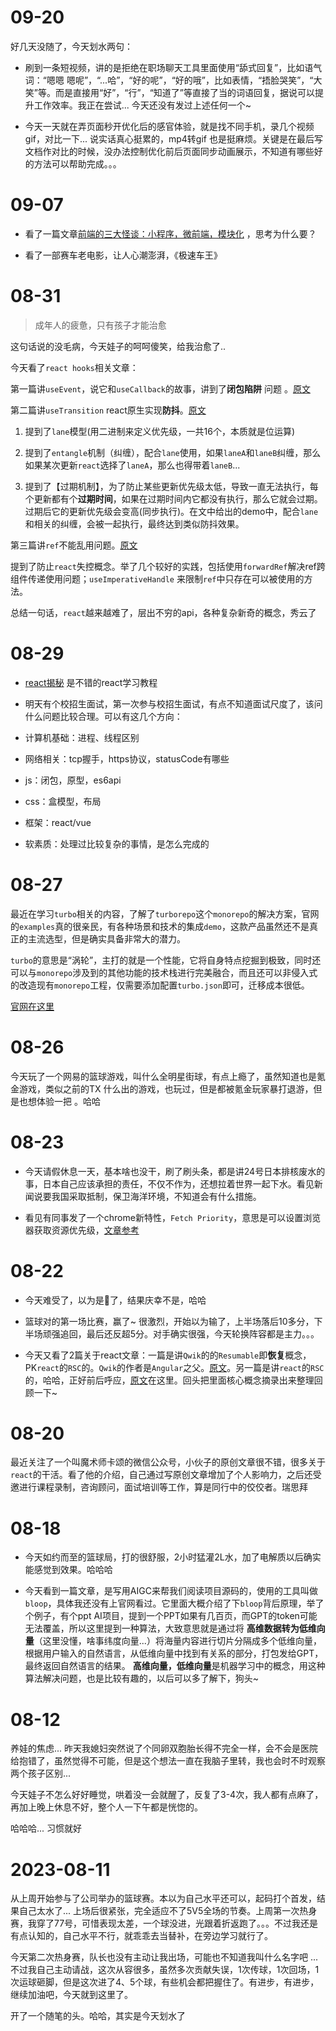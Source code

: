 # 09-20
好几天没随了，今天划水两句：

- 刷到一条短视频，讲的是拒绝在职场聊天工具里面使用“舔式回复”，比如语气词：“嗯嗯 嗯呢”，“...哈”，“好的呢”，“好的哦”，比如表情，“捂脸哭笑”，“大笑”等。而是直接用“好”，“行”，“知道了”等直接了当的词语回复，据说可以提升工作效率。我正在尝试... 今天还没有发过上述任何一个~

- 今天一天就在弄页面秒开优化后的感官体验，就是找不同手机，录几个视频gif，对比一下... 说实话真心挺累的，mp4转gif 也是挺麻烦。关键是在最后写文档作对比的时候，没办法控制优化前后页面同步动画展示，不知道有哪些好的方法可以帮助完成。。。

# 09-07
- 看了一篇文章[前端的三大怪谈：小程序，微前端，模块化](https://mp.weixin.qq.com/s/QM9Afif_0kv11IRVtu2FuA) ，思考为什么要？

- 看了一部赛车老电影，让人心潮澎湃，《极速车王》

# 08-31

> 成年人的疲惫，只有孩子才能治愈

这句话说的没毛病，今天娃子的呵呵傻笑，给我治愈了.. 

今天看了`react hooks`相关文章：

第一篇讲`useEvent`，说它和`useCallback`的故事，讲到了**闭包陷阱** 问题 。[原文](https://mp.weixin.qq.com/s/J_RUfn-kcynBme5FiE4mRg)

第二篇讲`useTransition` react原生实现**防抖**。[原文](https://mp.weixin.qq.com/s/3jgXS-2MtzsOPcp_Ga4OPA)

1. 提到了`lane`模型(用二进制来定义优先级，一共16个，本质就是位运算)

2. 提到了`entangle`机制（纠缠），配合`lane`使用，如果`laneA`和`laneB`纠缠，那么如果某次更新`react`选择了`laneA`，那么也得带着`laneB`...

3. 提到了【过期机制】，为了防止某些更新优先级太低，导致一直无法执行，每个更新都有个**过期时间**，如果在过期时间内它都没有执行，那么它就会过期。过期后它的更新优先级会变高(同步执行)。在文中给出的demo中，配合`lane`和相关的纠缠，会被一起执行，最终达到类似防抖效果。

第三篇讲`ref`不能乱用问题。[原文](https://mp.weixin.qq.com/s/bI3rohCePnay2JVsQvdtfg)

提到了防止`react`失控概念。举了几个较好的实践，包括使用`forwardRef`解决ref跨组件传递使用问题；`useImperativeHandle` 来限制`ref`中只存在可以被使用的方法。

总结一句话，`react`越来越难了，层出不穷的api，各种复杂新奇的概念，秀云了


# 08-29

- [react揭秘](https://react.iamkasong.com/) 是不错的react学习教程

- 明天有个校招生面试，第一次参与校招生面试，有点不知道面试尺度了，该问什么问题比较合理。可以有这几个方向：

- 计算机基础：进程、线程区别

- 网络相关：tcp握手，https协议，statusCode有哪些

- js：闭包，原型，es6api

- css：盒模型，布局

- 框架：react/vue

- 软素质：处理过比较复杂的事情，是怎么完成的

# 08-27

最近在学习`turbo`相关的内容，了解了`turborepo`这个`monorepo`的解决方案，官网的`examples`真的很亲民，有各种场景和技术的集成`demo`，这款产品虽然还不是真正的主流选型，但是确实具备非常大的潜力。

`turbo`的意思是“涡轮”，主打的就是一个性能，它将自身特点挖掘到极致，同时还可以与`monorepo`涉及到的其他功能的技术栈进行完美融合，而且还可以非侵入式的改造现有`monorepo`工程，仅需要添加配置`turbo.json`即可，迁移成本很低。

[官网在这里](https://turbo.build/repo)

# 08-26

今天玩了一个网易的篮球游戏，叫什么全明星街球，有点上瘾了，虽然知道也是氪金游戏，类似之前的TX 什么出的游戏，也玩过，但是都被氪金玩家暴打退游，但是也想体验一把 。哈哈

# 08-23

- 今天请假休息一天，基本啥也没干，刷了刷头条，都是讲24号日本排核废水的事，日本自己应该承担的责任，不仅不作为，还想拉着世界一起下水。看见新闻说要我国采取抵制，保卫海洋环境，不知道会有什么措施。

- 看见有同事发了一个chrome新特性，`Fetch Priority`，意思是可以设置浏览器获取资源优先级，[文章参考](https://cloud.tencent.com/developer/article/2311482)

# 08-22

- 今天难受了，以为是🐑了，结果庆幸不是，哈哈

- 篮球对的第一场比赛，赢了~ 很激烈，开始以为输了，上半场落后10多分，下半场顽强追回，最后还反超5分。对手确实很强，今天轮换阵容都是主力。。。

- 今天又看了2篇关于react文章：一篇是讲`Qwik`的的`Resumable`即**恢复**概念，PK`react`的`RSC`的。`Qwik`的作者是`Angular`之父。[原文](https://mp.weixin.qq.com/s/MSQcDUyOHZLs9xNn6Nob4g)。另一篇是讲`react`的`RSC`的，哈哈，正好前后呼应，[原文](https://mp.weixin.qq.com/s/TFxQSwOLQJWBC-ErWaHS9Q)在这里。回头把里面核心概念摘录出来整理回顾一下~


# 08-20

最近关注了一个叫魔术师卡颂的微信公众号，小伙子的原创文章很不错，很多关于`react`的干活。看了他的介绍，自己通过写原创文章增加了个人影响力，之后还受邀进行课程录制，咨询顾问，面试培训等工作，算是同行中的佼佼者。瑞思拜

# 08-18

- 今天如约而至的篮球局，打的很舒服，2小时猛灌2L水，加了电解质以后确实能感觉到效果。哈哈哈

- 今天看到一篇文章，是写用AIGC来帮我们阅读项目源码的，使用的工具叫做`bloop`，具体我还没有上官网看过。它里面大概介绍了下`bloop`背后原理，举了个例子，有个ppt AI项目，提到一个PPT如果有几百页，而GPT的token可能无法覆盖，所以这里提到一种算法，大致意思就是通过将 **高维数据转为低维向量**（这里没懂，啥事纬度向量...）将海量内容进行切片分隔成多个低维向量，根据用户输入的自然语言，从低维向量中找到有关系的部分，打包发给GPT，最终返回自然语言的结果。
**高维向量，低维向量**是机器学习中的概念，用这种算法解决问题，也是比较有趣的，以后可以多了解下，狗头~


# 08-12

养娃的焦虑... 昨天我媳妇突然说了个同卵双胞胎长得不完全一样，会不会是医院给抱错了，虽然觉得不可能，但是这个想法一直在我脑子里转，我也会时不时观察两个孩子区别... 

今天娃子不怎么好好睡觉，哄着没一会就醒了，反复了3-4次，我人都有点麻了，再加上晚上休息不好，整个人一下午都是恍惚的。

哈哈哈... 习惯就好
# 2023-08-11

从上周开始参与了公司举办的篮球赛。本以为自己水平还可以，起码打个首发，结果自己太水了... 上场后很紧张，完全适应不了5V5全场的节奏。上周第一次热身赛，我穿了77号，可惜表现太差，一个球没进，光跟着折返跑了。。。不过我还是有点认知的，自己水平不行，就乖乖去当替补，在旁边学习就行了。

今天第二次热身赛，队长也没有主动让我出场，可能也不知道我叫什么名字吧 ... 不过我自己主动请战，这次从容很多，虽然多次贡献失误，1次传球，1次回场，1次运球砸脚，但是这次进了4、5个球，有些机会都把握住了。有进步，有进步，继续加油吧，今天就到这里了。

开了一个随笔的头。哈哈，其实是今天划水了